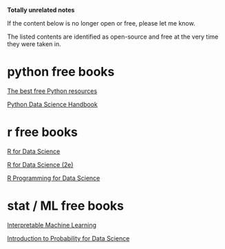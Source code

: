 **Totally unrelated notes**

If the content below is no longer open or free, please let me know. 

The listed contents are identified as open-source and free at the very time they were taken in.  

# python free books

[The best free Python resources](https://pythonbooks.revolunet.com)

[Python Data Science Handbook](https://jakevdp.github.io/PythonDataScienceHandbook/)

# r free books

[R for Data Science](https://r4ds.had.co.nz/)

[R for Data Science (2e)](https://r4ds.hadley.nz/)

[R Programming for Data Science](https://bookdown.org/rdpeng/rprogdatascience/)

# stat / ML free books

[Interpretable Machine Learning](https://christophm.github.io/interpretable-ml-book/)

[Introduction to Probability for Data Science](https://probability4datascience.com/)

